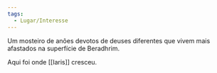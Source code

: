 ```yaml
---
tags:
  - Lugar/Interesse
---
```

Um mosteiro de anões devotos de deuses diferentes que vivem mais afastados na superfície de Beradhrim.

Aqui foi onde [[Iaris]] cresceu.
